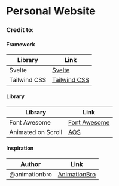 # Personal Website

### Credit to:

#### Framework

| Library      | Link                                     |
| ------------ | ---------------------------------------- |
| Svelte       | [Svelte](https://svelte.dev/)            |
| Tailwind CSS | [Tailwind CSS](https://tailwindcss.com/) |

#### Library

| Library            | Link                                     |
| ------------------ | ---------------------------------------- |
| Font Awesome       | [Font Awesome](https://fontawesome.com/) |
| Animated on Scroll | [AOS](https://michalsnik.github.io/aos)  |

#### Inspiration

| Author        | Link                                                        |
| ------------- | ----------------------------------------------------------- |
| @animationbro | [AnimationBro](https://codepen.io/animationbro/pen/OJQEVEj) |
